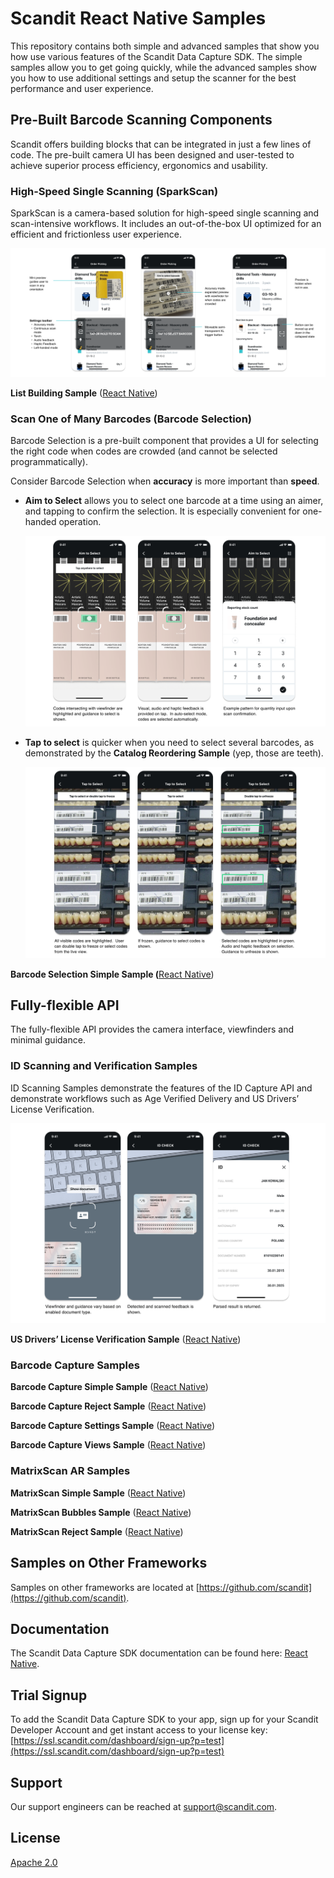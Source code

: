 # Scandit React Native Samples

This repository contains both simple and advanced samples that show you how use various features of the Scandit Data Capture SDK. The simple samples allow you to get going quickly, while the advanced samples show you how to use additional settings and setup the scanner for the best performance and user experience.

## **Pre-Built Barcode Scanning Components**

Scandit offers building blocks that can be integrated in just a few lines of code. The pre-built camera UI has been designed and user-tested to achieve superior process efficiency, ergonomics and usability.

### High-Speed Single Scanning (**SparkScan)**

SparkScan is a camera-based solution for high-speed single scanning and scan-intensive workflows. It includes an out-of-the-box UI optimized for an efficient and frictionless user experience.

![SparkScan.png](https://github.com/Scandit/.github/blob/main/images/SparkScan.png)

**List Building Sample** ([React Native](https://github.com/Scandit/datacapture-react-native-samples/tree/master/ListBuildingSample))

### Scan One of Many Barcodes (Barcode Selection)

Barcode Selection is a pre-built component that provides a UI for selecting the right code when codes are crowded (and cannot be selected programmatically).

Consider Barcode Selection when **accuracy** is more important than **speed**.

- **Aim to Select** allows you to select one barcode at a time using an aimer, and tapping to confirm the selection. It is especially convenient for one-handed operation.

  ![AimToSelect.png](https://github.com/Scandit/.github/blob/main/images/AimToSelect.png)


- **Tap to select** is quicker when you need to select several barcodes, as demonstrated by the **Catalog Reordering Sample** (yep, those are teeth).

  ![TapToSelect.png](https://github.com/Scandit/.github/blob/main/images/TapToSelect.png)


**Barcode Selection Simple Sample (**[React Native](https://github.com/Scandit/datacapture-react-native-samples/tree/master/BarcodeSelectionSimpleSample))

## Fully-flexible API

The fully-flexible API provides the camera interface, viewfinders and minimal guidance.

### ID Scanning and Verification Samples

ID Scanning Samples demonstrate the features of the ID Capture API and demonstrate workflows such as Age Verified Delivery and US Drivers’ License Verification.

![IDScanning.png](https://github.com/Scandit/.github/blob/main/images/IDScanning.png)

**US Drivers’ License Verification Sample** ([React Native](https://github.com/Scandit/datacapture-react-native-samples/tree/master/USDLVerificationSample))

### Barcode Capture Samples

**Barcode Capture Simple Sample** ([React Native](https://github.com/Scandit/datacapture-react-native-samples/tree/master/BarcodeCaptureSimpleSample))

**Barcode Capture Reject Sample** ([React Native](https://github.com/Scandit/datacapture-react-native-samples/tree/master/BarcodeCaptureRejectSample))

**Barcode Capture Settings Sample** ([React Native](https://github.com/Scandit/datacapture-react-native-samples/tree/master/BarcodeCaptureSettingsSample))

**Barcode Capture Views Sample** ([React Native](https://github.com/Scandit/datacapture-react-native-samples/tree/master/BarcodeCaptureViewsSample))

### MatrixScan AR Sam**ples**

**MatrixScan Simple Sample** ([React Native](https://github.com/Scandit/datacapture-react-native-samples/tree/master/MatrixScanSimpleSample))

**MatrixScan Bubbles Sample** ([React Native](https://github.com/Scandit/datacapture-react-native-samples/tree/master/MatrixScanBubblesSample))

**MatrixScan Reject Sample** ([React Native](https://github.com/Scandit/datacapture-react-native-samples/tree/master/MatrixScanRejectSample))

## Samples on Other Frameworks

Samples on other frameworks are located at [https://github.com/scandit](https://github.com/scandit).

## Documentation

The Scandit Data Capture SDK documentation can be found here: [React Native](https://docs.scandit.com/data-capture-sdk/react-native/index.html).

## Trial Signup

To add the Scandit Data Capture SDK to your app, sign up for your Scandit Developer Account  and get instant access to your license key: [https://ssl.scandit.com/dashboard/sign-up?p=test](https://ssl.scandit.com/dashboard/sign-up?p=test)

## Support

Our support engineers can be reached at [support@scandit.com](mailto:support@scandit.com).

## License

[Apache 2.0](http://www.apache.org/licenses/LICENSE-2.0)
